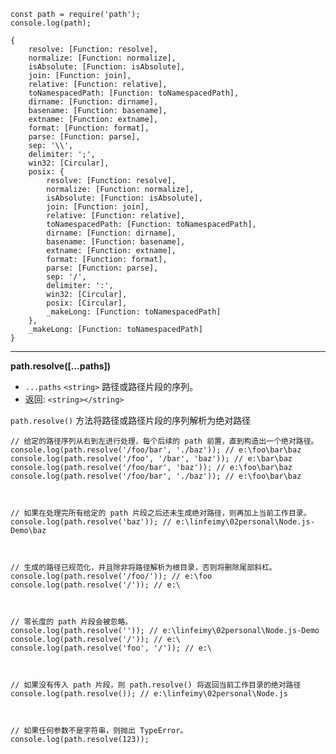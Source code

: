 
```
const path = require('path');
console.log(path);
```

```
{
    resolve: [Function: resolve],
    normalize: [Function: normalize],
    isAbsolute: [Function: isAbsolute],
    join: [Function: join],
    relative: [Function: relative],
    toNamespacedPath: [Function: toNamespacedPath],
    dirname: [Function: dirname],
    basename: [Function: basename],
    extname: [Function: extname],
    format: [Function: format],
    parse: [Function: parse],
    sep: '\\',
    delimiter: ';',
    win32: [Circular],
    posix: {
        resolve: [Function: resolve],
        normalize: [Function: normalize],
        isAbsolute: [Function: isAbsolute],
        join: [Function: join],
        relative: [Function: relative],
        toNamespacedPath: [Function: toNamespacedPath],
        dirname: [Function: dirname],
        basename: [Function: basename],
        extname: [Function: extname],
        format: [Function: format],
        parse: [Function: parse],
        sep: '/',
        delimiter: ':',
        win32: [Circular],
        posix: [Circular],
        _makeLong: [Function: toNamespacedPath]
    },
    _makeLong: [Function: toNamespacedPath]
}
```


---
**path.resolve([...paths])**
- ```...paths``` ```<string>``` 路径或路径片段的序列。
- 返回: ```<string></string>```

```path.resolve()``` 方法将路径或路径片段的序列解析为绝对路径
```
// 给定的路径序列从右到左进行处理，每个后续的 path 前置，直到构造出一个绝对路径。
console.log(path.resolve('/foo/bar', './baz')); // e:\foo\bar\baz
console.log(path.resolve('/foo', '/bar', 'baz')); // e:\bar\baz
console.log(path.resolve('/foo/bar', 'baz')); // e:\foo\bar\baz
console.log(path.resolve('/foo/bar', './baz')); // e:\foo\bar\baz



// 如果在处理完所有给定的 path 片段之后还未生成绝对路径，则再加上当前工作目录。
console.log(path.resolve('baz')); // e:\linfeimy\02personal\Node.js-Demo\baz



// 生成的路径已规范化，并且除非将路径解析为根目录，否则将删除尾部斜杠。
console.log(path.resolve('/foo/')); // e:\foo
console.log(path.resolve('/')); // e:\



// 零长度的 path 片段会被忽略。
console.log(path.resolve('')); // e:\linfeimy\02personal\Node.js-Demo
console.log(path.resolve('/')); // e:\
console.log(path.resolve('foo', '/')); // e:\



// 如果没有传入 path 片段，则 path.resolve() 将返回当前工作目录的绝对路径
console.log(path.resolve()); // e:\linfeimy\02personal\Node.js



// 如果任何参数不是字符串，则抛出 TypeError。
console.log(path.resolve(123)); 
```


  